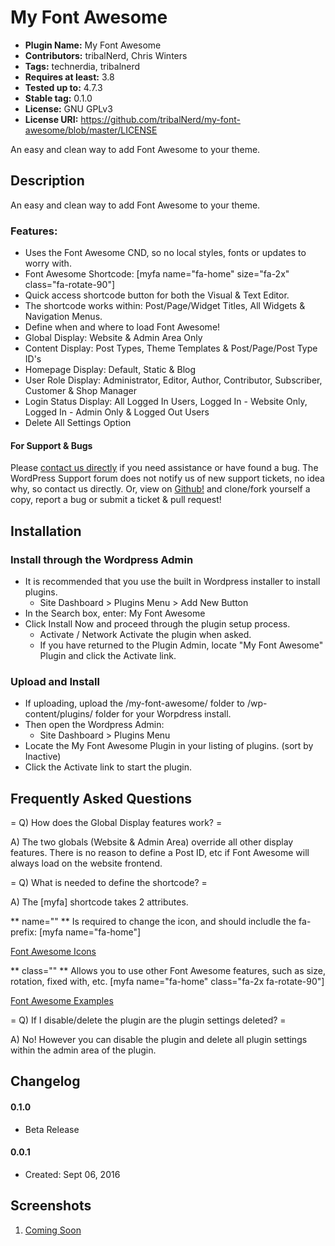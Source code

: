 # My Font Awesome
* **Plugin Name:** My Font Awesome
* **Contributors:** tribalNerd, Chris Winters
* **Tags:** technerdia, tribalnerd
* **Requires at least:** 3.8
* **Tested up to:** 4.7.3
* **Stable tag:** 0.1.0
* **License:** GNU GPLv3
* **License URI:** https://github.com/tribalNerd/my-font-awesome/blob/master/LICENSE

An easy and clean way to add Font Awesome to your theme.


## Description

An easy and clean way to add Font Awesome to your theme.

### Features:

* Uses the Font Awesome CND, so no local styles, fonts or updates to worry with.
* Font Awesome Shortcode: [myfa name="fa-home" size="fa-2x" class="fa-rotate-90"]
* Quick access shortcode button for both the Visual & Text Editor.
* The shortcode works within: Post/Page/Widget Titles, All Widgets & Navigation Menus.
* Define when and where to load Font Awesome!
* Global Display: Website & Admin Area Only
* Content Display: Post Types, Theme Templates & Post/Page/Post Type ID's
* Homepage Display: Default, Static & Blog
* User Role Display: Administrator, Editor, Author, Contributor, Subscriber, Customer & Shop Manager
* Login Status Display: All Logged In Users, Logged In - Website Only, Logged In - Admin Only  & Logged Out Users
* Delete All Settings Option


#### For Support & Bugs

Please [contact us directly](http://technerdia.com/help/) if you need assistance or have found a bug. The WordPress Support forum does not notify us of new support tickets, no idea why, so contact us directly. Or, view on [Github!](https://github.com/tribalNerd/my-font-awesome/) and clone/fork yourself a copy, report a bug or submit a ticket & pull request!


## Installation

### Install through the Wordpress Admin

* It is recommended that you use the built in Wordpress installer to install plugins.
	* Site Dashboard > Plugins Menu > Add New Button
* In the Search box, enter: My Font Awesome
* Click Install Now and proceed through the plugin setup process.
	* Activate / Network Activate the plugin when asked.
	* If you have returned to the Plugin Admin, locate "My Font Awesome" Plugin and click the Activate link.

### Upload and Install

* If uploading, upload the /my-font-awesome/ folder to /wp-content/plugins/ folder for your Worpdress install.
* Then open the Wordpress Admin:
	* Site Dashboard > Plugins Menu
* Locate the My Font Awesome Plugin in your listing of plugins. (sort by Inactive)
* Click the Activate link to start the plugin.


## Frequently Asked Questions

= Q) How does the Global Display features work? =

A) The two globals (Website & Admin Area) override all other display features. There is no reason to define a Post ID, etc if Font Awesome will always load on the website frontend.

= Q) What is needed to define the shortcode? =

A) The [myfa] shortcode takes 2 attributes.

** name="" ** Is required to change the icon, and should includle the fa- prefix: [myfa name="fa-home"]

[Font Awesome Icons](http://fontawesome.io/icons/)

** class="" ** Allows you to use other Font Awesome features, such as size, rotation, fixed with, etc. [myfa name="fa-home" class="fa-2x fa-rotate-90"]

[Font Awesome Examples](http://fontawesome.io/examples/)

= Q) If I disable/delete the plugin are the plugin settings deleted? =

A) No! However you can disable the plugin and delete all plugin settings within the admin area of the plugin.


## Changelog

#### 0.1.0

* Beta Release


#### 0.0.1

* Created: Sept 06, 2016


## Screenshots

1. [Coming Soon](https://github.com/tribalNerd/my-font-awesome/blob/master/svn/assets/screenshot-1.png)
